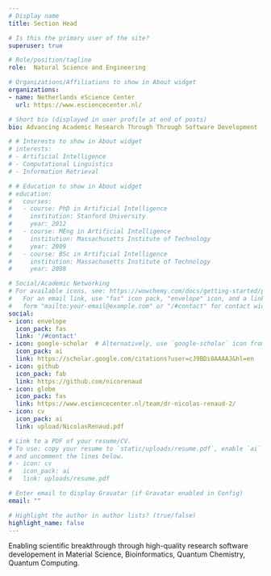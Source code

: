 ```yaml
---
# Display name
title: Section Head

# Is this the primary user of the site?
superuser: true

# Role/position/tagline
role:  Natural Science and Engineering

# Organizations/Affiliations to show in About widget
organizations:
- name: Netherlands eScience Center
  url: https://www.esciencecenter.nl/

# Short bio (displayed in user profile at end of posts)
bio: Advancing Academic Research Through Through Software Development

# # Interests to show in About widget
# interests:
# - Artificial Intelligence
# - Computational Linguistics
# - Information Retrieval

# # Education to show in About widget
# education:
#   courses:
#   - course: PhD in Artificial Intelligence
#     institution: Stanford University
#     year: 2012
#   - course: MEng in Artificial Intelligence
#     institution: Massachusetts Institute of Technology
#     year: 2009
#   - course: BSc in Artificial Intelligence
#     institution: Massachusetts Institute of Technology
#     year: 2008

# Social/Academic Networking
# For available icons, see: https://wowchemy.com/docs/getting-started/page-builder/#icons
#   For an email link, use "fas" icon pack, "envelope" icon, and a link in the
#   form "mailto:your-email@example.com" or "/#contact" for contact widget.
social:
- icon: envelope
  icon_pack: fas
  link: '/#contact'
- icon: google-scholar  # Alternatively, use `google-scholar` icon from `ai` icon pack
  icon_pack: ai
  link: https://scholar.google.com/citations?user=cJ9BDi8AAAAJ&hl=en
- icon: github
  icon_pack: fab
  link: https://github.com/nicorenaud
- icon: globe
  icon_pack: fas
  link: https://www.esciencecenter.nl/team/dr-nicolas-renaud-2/
- icon: cv
  icon_pack: ai
  link: upload/NicolasRenaud.pdf

# Link to a PDF of your resume/CV.
# To use: copy your resume to `static/uploads/resume.pdf`, enable `ai` icons in `params.toml`,
# and uncomment the lines below.
# - icon: cv
#   icon_pack: ai
#   link: uploads/resume.pdf

# Enter email to display Gravatar (if Gravatar enabled in Config)
email: ""

# Highlight the author in author lists? (true/false)
highlight_name: false
---
```


Enabling scientific  breakthrough through high-quality research software developement in Material Science, Bioinformatics, Quantum Chemistry, Quantum Computing.
